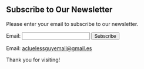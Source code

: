
## Subscribe to Our Newsletter

Please enter your email to subscribe to our newsletter.

<form id="subscription-form">
    <label for="email">Email:</label>
    <input type="email" id="email" name="email" required>
    <input type="button" value="Subscribe" onclick="subscribeEmail()">
</form>

<div id="message"></div>

Email: acluelessguyemail@gmail.es

Thank you for visiting!

<script>
function subscribeEmail() {
    var emailInput = document.getElementById('email');
    var email = emailInput.value;
    var data = {
        email: email
    };

    fetch('https://hruz50c69c.execute-api.eu-west-3.amazonaws.com/default/addEmail', {
        method: 'POST',
        headers: {
            'Content-Type': 'application/json',
        },
        body: JSON.stringify(data)
    })
    .then(response => {
        if (response.ok) {
            return response.json();
        } else {
            throw new Error('Failed to subscribe');
        }
    })
    .then(data => {
        document.getElementById('message').innerText = 'Email successfully added to the newsletter!!';
        emailInput.value = ''; // Clear the email input box
    })
    .catch((error) => {
        document.getElementById('message').innerText = 'Subscription failed';
    });
}
</script>
